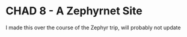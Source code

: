 # CHAD 8 - A Zephyrnet Site
I made this over the course of the Zephyr trip, will probably not update
